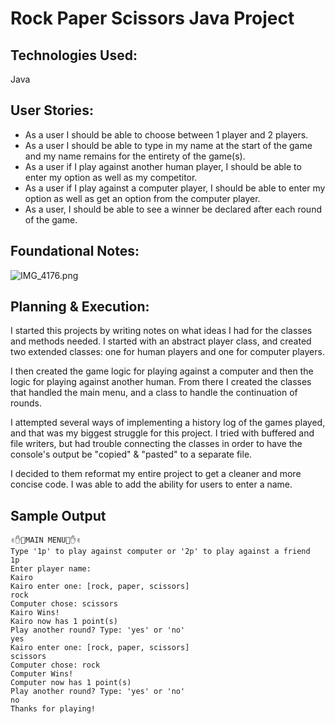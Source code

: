 # Rock Paper Scissors Java Project

## Technologies Used:

Java

## User Stories:

- As a user I should be able to choose between 1 player and 2 players.
- As a user I should be able to type in my name at the start of the game and my name remains for the entirety of the game(s).
- As a user if I play against another human player, I should be able to enter my option as well as my competitor.
- As a user if I play against a computer player, I should be able to enter my option as well as get an option from the computer player.
- As a user, I should be able to see a winner be declared after each round of the game.

## Foundational Notes:

![IMG_4176.png](IMG_4176.png)

## Planning & Execution: 

I started this projects by writing notes on what ideas I had for the classes and methods needed. I started with an abstract player class, and created two extended classes: one for human players and one for computer players.

I then created the game logic for playing against a computer and then the logic for playing against another human. From there I created the classes that handled the main menu, and a class to handle the continuation of rounds.

I attempted several ways of implementing a history log of the games played, and that was my biggest struggle for this project. I tried with buffered and file writers, but had trouble connecting the classes in order to have the console's output be "copied" & "pasted" to a separate file.

I decided to them reformat my entire project to get a cleaner and more concise code. I was able to add the ability for users to enter a name.

## Sample Output

```
✌️✋👊MAIN MENU👊✋✌️
Type '1p' to play against computer or '2p' to play against a friend
1p
Enter player name: 
Kairo
Kairo enter one: [rock, paper, scissors]
rock
Computer chose: scissors
Kairo Wins!
Kairo now has 1 point(s)
Play another round? Type: 'yes' or 'no'
yes
Kairo enter one: [rock, paper, scissors]
scissors
Computer chose: rock
Computer Wins!
Computer now has 1 point(s)
Play another round? Type: 'yes' or 'no'
no
Thanks for playing!
```